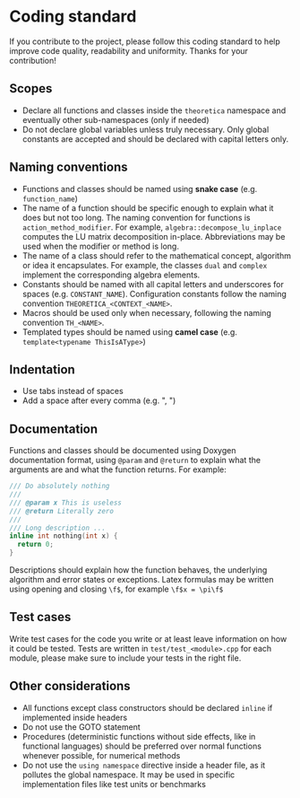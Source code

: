 # Coding standard
If you contribute to the project, please follow this coding standard to help improve code quality, readability and uniformity. Thanks for your contribution!

## Scopes
- Declare all functions and classes inside the `theoretica` namespace and eventually other sub-namespaces (only if needed)
- Do not declare global variables unless truly necessary. Only global constants are accepted and should be declared with capital letters only.

## Naming conventions
- Functions and classes should be named using **snake case** (e.g. `function_name`)
- The name of a function should be specific enough to explain what it does but not too long. The naming convention for functions is `action_method_modifier`. For example, `algebra::decompose_lu_inplace` computes the LU matrix decomposition in-place. Abbreviations may be used when the modifier or method is long.
- The name of a class should refer to the mathematical concept, algorithm or idea it encapsulates. For example, the classes `dual` and `complex` implement the corresponding algebra elements.
- Constants should be named with all capital letters and underscores for spaces (e.g. `CONSTANT_NAME`). Configuration constants follow the naming convention `THEORETICA_<CONTEXT_<NAME>`.
- Macros should be used only when necessary, following the naming convention `TH_<NAME>`.
- Templated types should be named using **camel case** (e.g. `template<typename ThisIsAType>`)

## Indentation
- Use tabs instead of spaces
- Add a space after every comma (e.g. ", ")

## Documentation
Functions and classes should be documented using Doxygen documentation format, using `@param` and `@return` to explain what the arguments are and what the function returns.
For example:
```cpp
/// Do absolutely nothing
///
/// @param x This is useless
/// @return Literally zero
///
/// Long description ...
inline int nothing(int x) {
  return 0;
}
```
Descriptions should explain how the function behaves, the underlying algorithm and error states or exceptions. Latex formulas may be written using opening and closing `\f$`, for example `\f$x = \pi\f$`

## Test cases
Write test cases for the code you write or at least leave information on how it could be tested. Tests are written in `test/test_<module>.cpp` for each module, please make sure to include your tests in the right file.

## Other considerations
- All functions except class constructors should be declared `inline` if implemented inside headers
- Do not use the GOTO statement
- Procedures (deterministic functions without side effects, like in functional languages) should be preferred over normal functions whenever possible, for numerical methods
- Do not use the `using namespace` directive inside a header file, as it pollutes the global namespace. It may be used in specific implementation files like test units or benchmarks
